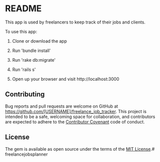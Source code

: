 # README

This app is used by freelancers to keep track of their jobs and clients.

To use this app:

1. Clone or download the app

2. Run 'bundle install'

3. Run 'rake db:migrate'

3. Run 'rails s'

4. Open up your browser and visit http://localhost:3000

## Contributing

Bug reports and pull requests are welcome on GitHub at https://github.com/[USERNAME]/freelance_job_tracker. This project is intended to be a safe, welcoming space for collaboration, and contributors are expected to adhere to the [Contributor Covenant](http://contributor-covenant.org) code of conduct.


## License

The gem is available as open source under the terms of the [MIT License](http://opensource.org/licenses/MIT).# freelancejobsplanner
